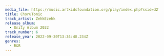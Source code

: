 ```yaml
---
media_file: https://music.artkidsfoundation.org/play/index.php?ssid=d2f451e6e66ee6f60d40062c0912dc70&type=song&oid=5&uid=1&action=download&cache=1&name=ZehkEzehk%20-%20ChoruTonic.mp3
title: ChoruTonic
track_artist: ZehkEzehk
release_album:
  - Unity Album 2022
track_number: 6
release_year: 2022-09-30T13:34:48.234Z
genres:
  - R&B
---
```

